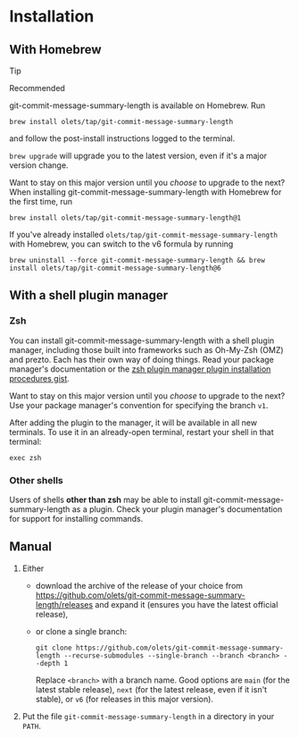 # Installation

## With Homebrew

> [!TIP]
> Recommended

git-commit-message-summary-length is available on Homebrew. Run

```shell
brew install olets/tap/git-commit-message-summary-length
```

and follow the post-install instructions logged to the terminal.

`brew upgrade` will upgrade you to the latest version, even if it's a major version change.

Want to stay on this major version until you _choose_ to upgrade to the next? When installing git-commit-message-summary-length with Homebrew for the first time, run

```shell
brew install olets/tap/git-commit-message-summary-length@1
```

If you've already installed `olets/tap/git-commit-message-summary-length` with Homebrew, you can switch to the v6 formula by running

```shell
brew uninstall --force git-commit-message-summary-length && brew install olets/tap/git-commit-message-summary-length@6
```

## With a shell plugin manager

### Zsh

You can install git-commit-message-summary-length with a shell plugin manager, including those built into frameworks such as Oh-My-Zsh (OMZ) and prezto. Each has their own way of doing things. Read your package manager's documentation or the [zsh plugin manager plugin installation procedures gist](https://gist.github.com/olets/06009589d7887617e061481e22cf5a4a).

Want to stay on this major version until you _choose_ to upgrade to the next? Use your package manager's convention for specifying the branch `v1`.

After adding the plugin to the manager, it will be available in all new terminals. To use it in an already-open terminal, restart your shell in that terminal:

```shell
exec zsh
```

### Other shells

Users of shells **other than zsh** may be able to install git-commit-message-summary-length as a plugin. Check your plugin manager's documentation for support for installing commands.

## Manual

1. Either
    - download the archive of the release of your choice from <https://github.com/olets/git-commit-message-summary-length/releases> and expand it (ensures you have the latest official release), 

    - or clone a single branch:

        ```shell
        git clone https://github.com/olets/git-commit-message-summary-length --recurse-submodules --single-branch --branch <branch> --depth 1
        ```

        Replace `<branch>` with a branch name. Good options are `main` (for the latest stable release), `next` (for the latest release, even if it isn't stable), or `v6` (for releases in this major version).

1. Put the file `git-commit-message-summary-length` in a directory in your `PATH`.
